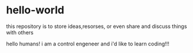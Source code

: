 # hello-world
this repository is to store ideas,resorses, or even share and discuss things with others

hello humans!
i am a control engeneer and i'd like to learn coding!!!
